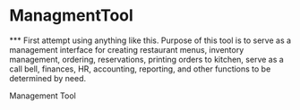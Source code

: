 # ManagmentTool

*** First attempt using anything like this. Purpose of this tool is to serve as a management interface for creating restaurant menus, inventory management, ordering, reservations, printing orders to kitchen,  serve as a call bell, finances, HR, accounting, reporting, and other functions to be determined by need.



Management Tool
